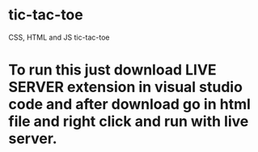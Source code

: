 # tic-tac-toe
CSS, HTML and JS tic-tac-toe

# To run this just download LIVE SERVER extension in visual studio code and after download go in html file and right click and run with live server.